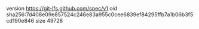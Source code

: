 version https://git-lfs.github.com/spec/v1
oid sha256:7d408e09e857524c246e83a955c0cee6839ef84295ffb7a1b06b3f5cd190e846
size 49728
